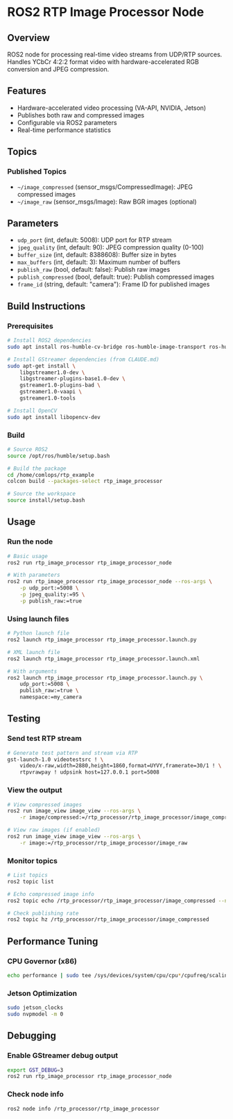 # ROS2 RTP Image Processor Node

## Overview
ROS2 node for processing real-time video streams from UDP/RTP sources. Handles YCbCr 4:2:2 format video with hardware-accelerated RGB conversion and JPEG compression.

## Features
- Hardware-accelerated video processing (VA-API, NVIDIA, Jetson)
- Publishes both raw and compressed images
- Configurable via ROS2 parameters
- Real-time performance statistics

## Topics

### Published Topics
- `~/image_compressed` (sensor_msgs/CompressedImage): JPEG compressed images
- `~/image_raw` (sensor_msgs/Image): Raw BGR images (optional)

## Parameters
- `udp_port` (int, default: 5008): UDP port for RTP stream
- `jpeg_quality` (int, default: 90): JPEG compression quality (0-100)
- `buffer_size` (int, default: 8388608): Buffer size in bytes
- `max_buffers` (int, default: 3): Maximum number of buffers
- `publish_raw` (bool, default: false): Publish raw images
- `publish_compressed` (bool, default: true): Publish compressed images
- `frame_id` (string, default: "camera"): Frame ID for published images

## Build Instructions

### Prerequisites
```bash
# Install ROS2 dependencies
sudo apt install ros-humble-cv-bridge ros-humble-image-transport ros-humble-compressed-image-transport

# Install GStreamer dependencies (from CLAUDE.md)
sudo apt-get install \
    libgstreamer1.0-dev \
    libgstreamer-plugins-base1.0-dev \
    gstreamer1.0-plugins-bad \
    gstreamer1.0-vaapi \
    gstreamer1.0-tools

# Install OpenCV
sudo apt install libopencv-dev
```

### Build
```bash
# Source ROS2
source /opt/ros/humble/setup.bash

# Build the package
cd /home/comlops/rtp_example
colcon build --packages-select rtp_image_processor

# Source the workspace
source install/setup.bash
```

## Usage

### Run the node
```bash
# Basic usage
ros2 run rtp_image_processor rtp_image_processor_node

# With parameters
ros2 run rtp_image_processor rtp_image_processor_node --ros-args \
    -p udp_port:=5008 \
    -p jpeg_quality:=95 \
    -p publish_raw:=true
```

### Using launch files
```bash
# Python launch file
ros2 launch rtp_image_processor rtp_image_processor.launch.py

# XML launch file
ros2 launch rtp_image_processor rtp_image_processor.launch.xml

# With arguments
ros2 launch rtp_image_processor rtp_image_processor.launch.py \
    udp_port:=5008 \
    publish_raw:=true \
    namespace:=my_camera
```

## Testing

### Send test RTP stream
```bash
# Generate test pattern and stream via RTP
gst-launch-1.0 videotestsrc ! \
    video/x-raw,width=2880,height=1860,format=UYVY,framerate=30/1 ! \
    rtpvrawpay ! udpsink host=127.0.0.1 port=5008
```

### View the output
```bash
# View compressed images
ros2 run image_view image_view --ros-args \
    -r image/compressed:=/rtp_processor/rtp_image_processor/image_compressed

# View raw images (if enabled)
ros2 run image_view image_view --ros-args \
    -r image:=/rtp_processor/rtp_image_processor/image_raw
```

### Monitor topics
```bash
# List topics
ros2 topic list

# Echo compressed image info
ros2 topic echo /rtp_processor/rtp_image_processor/image_compressed --no-arr

# Check publishing rate
ros2 topic hz /rtp_processor/rtp_image_processor/image_compressed
```

## Performance Tuning

### CPU Governor (x86)
```bash
echo performance | sudo tee /sys/devices/system/cpu/cpu*/cpufreq/scaling_governor
```

### Jetson Optimization
```bash
sudo jetson_clocks
sudo nvpmodel -m 0
```

## Debugging

### Enable GStreamer debug output
```bash
export GST_DEBUG=3
ros2 run rtp_image_processor rtp_image_processor_node
```

### Check node info
```bash
ros2 node info /rtp_processor/rtp_image_processor
```